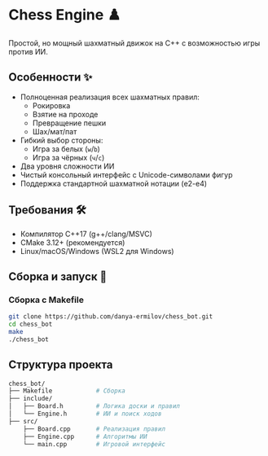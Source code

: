 # Chess Engine ♟️

Простой, но мощный шахматный движок на C++ с возможностью игры против ИИ.

## Особенности ✨

- Полноценная реализация всех шахматных правил:
  - Рокировка
  - Взятие на проходе
  - Превращение пешки
  - Шах/мат/пат
- Гибкий выбор стороны:
  - Игра за белых (`w`/`b`)
  - Игра за чёрных (`ч`/`c`)
- Два уровня сложности ИИ
- Чистый консольный интерфейс с Unicode-символами фигур
- Поддержка стандартной шахматной нотации (e2-e4)

## Требования 🛠️

- Компилятор C++17 (g++/clang/MSVC)
- CMake 3.12+ (рекомендуется)
- Linux/macOS/Windows (WSL2 для Windows)

## Сборка и запуск 🚀

### Сборка с Makefile
```bash
git clone https://github.com/danya-ermilov/chess_bot.git
cd chess_bot
make
./chess_bot
```

## Структура проекта 
```bash
chess_bot/
├── Makefile            # Cборка
├── include/
│   ├── Board.h         # Логика доски и правил
│   └── Engine.h        # ИИ и поиск ходов
├── src/
    ├── Board.cpp       # Реализация правил
    ├── Engine.cpp      # Алгоритмы ИИ
    └── main.cpp        # Игровой интерфейс
```
